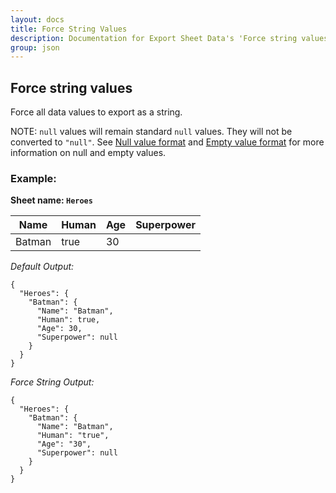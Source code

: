 ```yaml
---
layout: docs
title: Force String Values
description: Documentation for Export Sheet Data's 'Force string values' option.
group: json
---
```


Force string values
-------------------
Force all data values to export as a string.

NOTE: `null` values will remain standard `null` values. They will not be converted to `"null"`. See [Null value format](nullvalueformat.md) and [Empty value format](emptyvalueformat.md) for more information on null and empty values.

### Example: ###

**Sheet name: `Heroes`**

Name | Human | Age | Superpower
---- | ----- | --- | ----------
Batman | true | 30 | 

*Default Output:*
```
{
  "Heroes": {
    "Batman": {
      "Name": "Batman",
      "Human": true,
      "Age": 30,
      "Superpower": null
    }
  }
}
```

*Force String Output:*
```
{
  "Heroes": {
    "Batman": {
      "Name": "Batman",
      "Human": "true",
      "Age": "30",
      "Superpower": null
    }
  }
}
```
